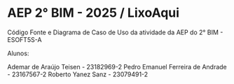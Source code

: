 # AEP 2° BIM - 2025 / LixoAqui
Código Fonte e Diagrama de Caso de Uso da atividade da AEP do 2° BIM - ESOFT5S-A

Alunos:

Ademar de Araújo Teisen - 23182969-2
Pedro Emanuel Ferreira de Andrade - 23167567-2
Roberto Yanez Sanz - 23079491-2

